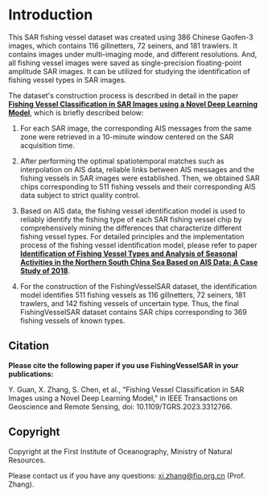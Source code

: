 # Introduction

This SAR fishing vessel dataset was created using 386 Chinese Gaofen-3 images, which contains 116 gillnetters, 72 seiners, and 181 trawlers. It contains images under multi-imaging mode, and different resolutions. And, all fishing vessel images were saved as single-precision floating-point amplitude SAR images. It can be utilized for studying the identification of fishing vessel types in SAR images.

The dataset's construction process is described in detail in the paper[ **Fishing Vessel Classification in SAR Images using a Novel Deep Learning Model**](https://ieeexplore.ieee.org/document/10242360), which is briefly described below:
1. For each SAR image, the corresponding AIS messages from the same zone were retrieved in a 10-minute window centered on the SAR acquisition time.

2. After performing the optimal spatiotemporal matches such as interpolation on AIS data, reliable links between AIS messages and the fishing vessels in SAR images were established. Then, we obtained SAR chips corresponding to 511 fishing vessels and their corresponding AIS data subject to strict quality control.

3. Based on AIS data, the fishing vessel identification model is used to reliably identify the fishing type of each SAR fishing vessel chip by comprehensively mining the differences that characterize different fishing vessel types. For detailed principles and the implementation process of the fishing vessel identification model, please refer to paper[ **Identification of Fishing Vessel Types and Analysis of Seasonal Activities in the Northern South China Sea Based on AIS Data: A Case Study of 2018**](https://www.mdpi.com/2072-4292/13/10/1952).

4. For the construction of the FishingVesselSAR dataset, the identification model identifies 511 fishing vessels as 116 gillnetters, 72 seiners, 181 trawlers, and 142 fishing vessels of uncertain type. Thus, the final FishingVesselSAR dataset contains SAR chips corresponding to 369 fishing vessels of known types.

## Citation

**Please cite the following paper if you use FishingVesselSAR in your publications:**

Y. Guan, X. Zhang, S. Chen, et al., "Fishing Vessel Classification in SAR Images using a Novel Deep Learning Model," in IEEE Transactions on Geoscience and Remote Sensing, doi: 10.1109/TGRS.2023.3312766.

## Copyright

Copyright at the First Institute of Oceanography, Ministry of Natural Resources.

Please contact us if you have any questions: xi.zhang@fio.org.cn (Prof. Zhang).


